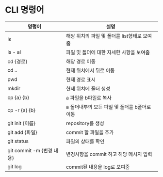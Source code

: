 # CLI 명령어  





| 명렁어 | 설명 |
| --------------------------------------------------- | ----- |
| ls | 해당 위치의 파일 및 폴더를 list형태로 보여줌 |
| ls - al | 파일 및 폴더에 대한 자세한 사항을 보여줌 |
| cd {경로} | 해당 경로 이동 |
| cd .. | 현제 위치에서 뒤로 이동 |
| pwd | 현제 경로 표시 |
| mkdir | 현제 위치에 폴더 생성 |
| cp {a} {b} | a 파일을 b파일로 복사 |
| cp -r {a} {b} | a 폴더내부의 모든 파일 및 폴더를 b폴더로 이동 |
| git init {이름} | repository를 생성 |
| git add {파일} | commit 할 파일을 추가 |
| git status | 파일의 상태를 확인 |
| git commit -m {변경 내용} | 변경사항을 commit 하고 해당 메시지 입력 |
| git log | commit된 내용을 log로 보여줌 |



